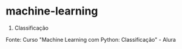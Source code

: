 # machine-learning

1) Classificação

Fonte:
Curso "Machine Learning com Python: Classificação" - Alura
